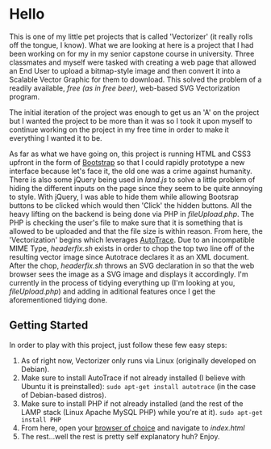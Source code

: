 # Hello #
This is one of my little pet projects that is called 'Vectorizer' (it really rolls off the tongue, I know). What we are looking at here is a project that I had been working on for my in my senior capstone course in university. Three classmates and myself were tasked with creating a web page that allowed an End User to upload a bitmap-style image and then convert it into a Scalable Vector Graphic for them to download. This solved the problem of a readily available, _free (as in free beer)_, web-based SVG Vectorization program.

The initial iteration of the project was enough to get us an 'A' on the project but I wanted the project to be more than it was so I took it upon myself to continue working on the project in my free time in order to make it everything I wanted it to be.

As far as what we have going on, this project is running HTML and CSS3 upfront in the form of [Bootstrap](http://getbootstrap.com/) so that I could rapidly prototype a new interface because let's face it, the old one was a crime against humanity. There is also some jQuery being used in _land.js_ to solve a little problem of hiding the different inputs on the page since they seem to be quite annoying to style. With jQuery, I was able to hide them while allowing Bootsrap buttons to be clicked which would then 'Click' the hidden buttons. All the heavy lifting on the backend is being done via PHP in _fileUpload.php_. The PHP is checking the user's file to make sure that it is something that is allowed to be uploaded and that the file size is within reason. From here, the 'Vectorization' begins which leverages [AutoTrace](http://linux.die.net/man/1/autotrace). Due to an incompatible MIME Type, _headerfix.sh_ exists in order to chop the top two line off of the resulting vector image since Autotrace declares it as an XML document. After the chop, _headerfix.sh_ throws an SVG declaration in so that the web browser sees the image as a SVG image and displays it accordingly. I'm currently in the process of tidying everything up (I'm looking at you, _fileUpload.php_) and adding in aditional features once I get the aforementioned tidying done.

## Getting Started ##
In order to play with this project, just follow these few easy steps:
1. As of right now, Vectorizer only runs via Linux (originally developed on Debian).
2. Make sure to install AutoTrace if not already installed (I believe with Ubuntu it is preinstalled):
`sudo apt-get install autotrace` (in the case of Debian-based distros).
3. Make sure to install PHP if not already installed (and the rest of the LAMP stack (Linux Apache MySQL PHP) while you're at it).
`sudo apt-get install PHP`
4. From here, open your [browser of choice](https://www.mozilla.org/en-US/firefox/new/) and navigate to _index.html_
5. The rest...well the rest is pretty self explanatory huh? Enjoy.